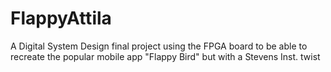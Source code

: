 # FlappyAttila
A Digital System Design final project using the FPGA board to be able to recreate the popular mobile app "Flappy Bird" but with a Stevens Inst. twist
